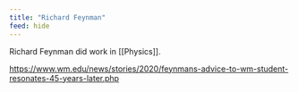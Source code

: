 ```yaml
---
title: "Richard Feynman"
feed: hide
---
```


Richard Feynman did work in [[Physics]]. 

https://www.wm.edu/news/stories/2020/feynmans-advice-to-wm-student-resonates-45-years-later.php